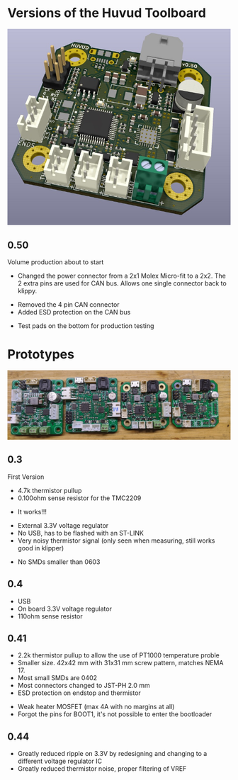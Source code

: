 
# Versions of the Huvud Toolboard





![Render of Huvud v.050](huvud05render.jpg)

## 0.50

Volume production about to start

+ Changed the power connector from a 2x1 Molex Micro-fit to a 2x2. The 2 extra pins are used for CAN bus. Allows one single connector back to klippy.
* Removed the 4 pin CAN connector
* Added ESD protection on the CAN bus
+ Test pads on the bottom for production testing


# Prototypes

![Pre production version](preversions.jpg)


## 0.3

First Version

* 4.7k thermistor pullup
* 0.100ohm sense resistor for the TMC2209
+ It works!!!
- External 3.3V voltage regulator
- No USB, has to be flashed with an ST-LINK
- Very noisy thermistor signal (only seen when measuring, still works good in klipper)
* No SMDs smaller than 0603


## 0.4

+ USB
+ On board 3.3V voltage regulator 
+ 110ohm sense resistor

## 0.41

* 2.2k thermistor pullup to allow the use of PT1000 temperature proble
* Smaller size. 42x42 mm with 31x31 mm screw pattern, matches NEMA 17.
* Most small SMDs are 0402
* Most connectors changed to JST-PH 2.0 mm
* ESD protection on endstop and thermistor
- Weak heater MOSFET (max 4A with no margins at all)
- Forgot the pins for BOOT1, it's not possible to enter the bootloader


## 0.44

+ Greatly reduced ripple on 3.3V by redesigning and changing to a different voltage regulator IC
+ Greatly reduced thermistor noise, proper filtering of VREF
